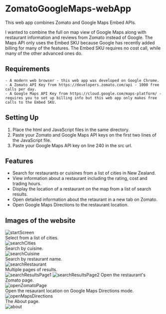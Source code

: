 # ZomatoGoogleMaps-webApp
This web app combines Zomato and Google Maps Embed APIs.

I wanted to combine the full on map view of Google Maps along with restaurant information and reviews from Zomato instead of Google.
The Maps API only uses the Embed SKU because Google has recently added billing for many of the features. The Embed SKU requires no cost call, while many of the other advanced ones do.

## Requirements
```
- A modern web browser - this web app was developed on Google Chrome.
- A Zomato API Key from https://developers.zomato.com/api - 1000 free calls per day.
- A Google Maps API Key from https://cloud.google.com/maps-platform/ - requires you to set up billing info but this web app only makes free calls to the Embed SKU.
```
## Setting Up
1. Place the html and JavaScript files in the same directory.
2. Paste your Zomato and Google Maps API keys on the first two lines of the JavaScript file.
3. Paste your Google Maps API key on line 240 in the src url.

## Features
* Search for restaurants or cuisines from a list of cities in New Zealand. <br/>
* View information about a restaurant including the rating, cost and trading hours. <br/>
* Display the location of a restaurant on the map from a list of search results. <br/>
* Open detailed information about the retaurant in a new tab on Zomato. <br/>
* Open Google Maps Directions to the restaurant location. <br/>

## Images of the website
![startScreen](https://user-images.githubusercontent.com/45221821/63070834-e58d5d00-bf70-11e9-9b9b-07e09af7b98c.PNG) <br/>
Select from a list of cities. <br/>
![searchCities](https://user-images.githubusercontent.com/45221821/63070860-fc33b400-bf70-11e9-8526-9b7146d6565d.PNG) <br/>
Search by cuisine. <br/>
![searchCuisine](https://user-images.githubusercontent.com/45221821/63070867-0ce42a00-bf71-11e9-8181-3ace088f7e18.PNG) <br/>
Search by restaurant name. <br/>
![searchRestaurant](https://user-images.githubusercontent.com/45221821/63070869-0f468400-bf71-11e9-8553-14a2eecf180a.PNG) <br/>
Multiple pages of results.  <br/>
![searchResultsPage1](https://user-images.githubusercontent.com/45221821/63070874-1372a180-bf71-11e9-8832-2bae5f6ba838.PNG)
![searchResultsPage2](https://user-images.githubusercontent.com/45221821/63070877-15d4fb80-bf71-11e9-97ea-17d89cd35458.PNG)
Open the restaurant's Zomato page. <br/>
![openZomatoPage](https://user-images.githubusercontent.com/45221821/63070887-1ec5cd00-bf71-11e9-92dc-1866728e9190.PNG) <br/>
Open the resaurant location on Google Maps Directions mode. <br/>
![openMapsDirections](https://user-images.githubusercontent.com/45221821/63070889-208f9080-bf71-11e9-82e5-1074c0459402.PNG) <br/>
The About page. <br/>
![about](https://user-images.githubusercontent.com/45221821/63070894-22595400-bf71-11e9-8f30-43daaacfa7e2.PNG)
